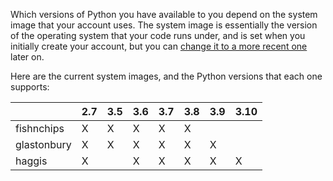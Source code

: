 <!--
.. title: Supported Python versions on PythonAnywhere
.. slug: PythonVersions
.. date: 2024-08-12 14:35:28 UTC+01:00
.. tags:
.. category:
.. link:
.. description:
.. type: text
-->

Which versions of Python you have available to you depend on the
system image that your account uses.  The system image is essentially the
version of the operating system that your code runs under, and is set when
you initially create your account, but you can
[change it to a more recent one](/pages/ChangingSystemImage) later on.

Here are the current system images, and the Python versions that each one
supports:

|             |2.7|3.5|3.6|3.7|3.8|3.9|3.10|
|-------------|---|---|---|---|---|---|----|
| fishnchips  | X | X | X | X | X |   |    |
| glastonbury | X | X | X | X | X | X |    |
| haggis      | X |   | X | X | X | X | X  |